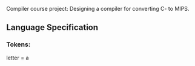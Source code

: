 Compiler course project: Designing a compiler for converting C- to MIPS.

## Language Specification

### Tokens:

letter = a 
